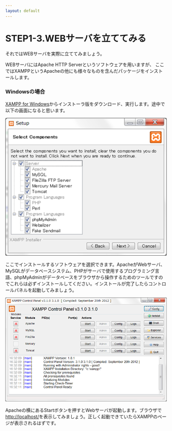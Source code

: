 ```yaml
---
layout: default
---
```

# STEP1-3.WEBサーバを立ててみる

それではWEBサーバを実際に立ててみましょう。

WEBサーバにはApache HTTP Serverというソフトウェアを用いますが、
ここではXAMPPというApacheの他にも様々なものを含んだパッケージをインストールします。

### Windowsの場合

[XAMPP for Windows](http://www.apachefriends.org/jp/xampp-windows.html#2671)からインストーラ版をダウンロード、実行します。途中で以下の画面になると思います。

![](../images/1_3_1.png)

ここでインストールするソフトウェアを選択できます。ApacheがWebサーバ、MySQLがデータベースシステム、PHPがサーバで使用するプログラミング言語、phpMyAdminがデータベースをブラウザから操作するためのツールですのでこれらは必ずインストールしてください。インストールが完了したらコントロールパネルを起動してみましょう。

![](../images/1_3_2.png)

Apacheの横にあるStartボタンを押すとWebサーバが起動します。ブラウザで[http://localhost/](http://localhost/)を表示してみましょう。正しく起動できていたらXAMPPのページが表示されるはずです。